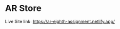 # AR Store

Live Site link: https://ar-eighth-assignment.netlify.app/
<!-- Live Site link: [AR Store](https://ar-eight-assignment.netlify.app/) -->

